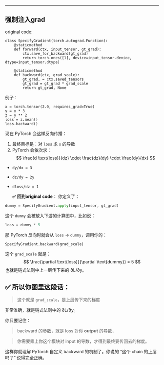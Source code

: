 

---


## 强制注入grad
original code:
```
class SpecifyGradient(torch.autograd.Function):
    @staticmethod
    def forward(ctx, input_tensor, gt_grad):
        ctx.save_for_backward(gt_grad)
        return torch.ones([1], device=input_tensor.device, dtype=input_tensor.dtype)

    @staticmethod
    def backward(ctx, grad_scale):
        gt_grad, = ctx.saved_tensors
        gt_grad = gt_grad * grad_scale
        return gt_grad, None
```

例子：
```
x = torch.tensor(2.0, requires_grad=True)
y = x * 3
z = y ** 2
loss = z.mean()
loss.backward()
```
现在 PyTorch 会这样反向传播：
1. 最终目标是：对 `loss` 求 `x` 的导数
2. PyTorch 会依次求：
$$
\frac{d \text{loss}}{dz} \cdot \frac{dz}{dy} \cdot \frac{dy}{dx}
$$  
* `dy/dx = 3`
* `dz/dy = 2y`
* `dloss/dz = 1`

  **✅ 回到original code：**
你定义了：
```python
dummy = SpecifyGradient.apply(input_tensor, gt_grad)
```

这个 `dummy` 会被放入下游的计算图中，比如说：
```python
loss = dummy * 5
```
那 PyTorch 反向时就会从 `loss` → `dummy`，调用你的：
```python
SpecifyGradient.backward(grad_scale)
```
这个 `grad_scale` 就是：
$$
\frac{\partial \text{loss}}{\partial \text{dummy}} = 5
$$
也就是链式法则中上一层传下来的 ∂L/∂y。

## ✅ 所以你图里这段话：

  

> 这个就是 `grad_scale`，是上层传下来的梯度

  

非常准确，就是链式法则中的 ∂L/∂y。

  

你只要记住：

  

> backward 的参数，就是 loss 对你 **output** 的导数，

> 你需要乘上你这个模块对 input 的导数，才得到最终要传回去的梯度。

  

这样你就理解 PyTorch 自定义 backward 的机制了。你说的 “这个 chain 的上层吗？” 说得完全正确。